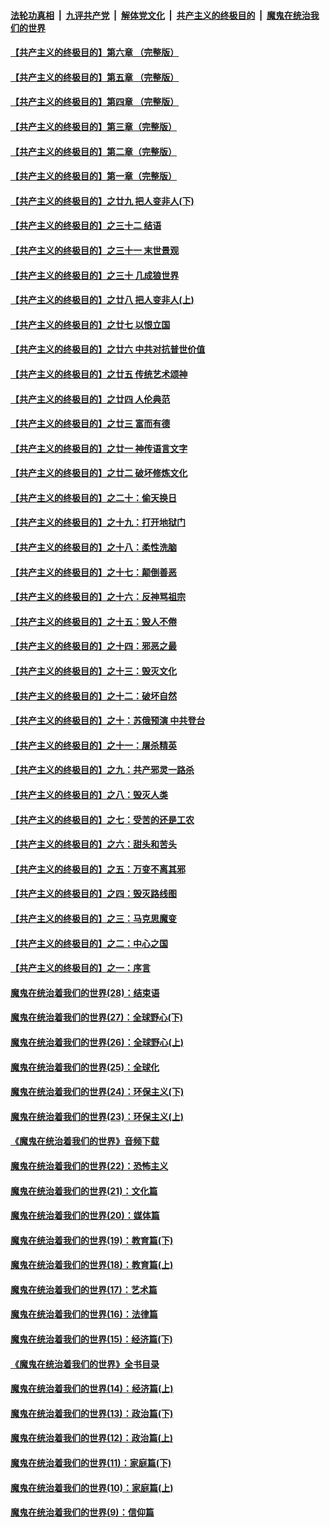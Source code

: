 

####  [法轮功真相](../../../../basic/blob/master/README.md?t=04050501) &nbsp;|&nbsp; [九评共产党](../../../../9ping.md/blob/master/README.md?t=04050501) &nbsp;|&nbsp; [解体党文化](../../../../jtdwh.md/blob/master/README.md?t=04050501)  &nbsp;|&nbsp; [共产主义的终极目的](../../../../gczydzjmd.md/blob/master/README.md?t=04050501) &nbsp;|&nbsp; [魔鬼在统治我们的世界](../../../../mgztzwmdsj.md/blob/master/README.md?t=04050501) 

#### [【共产主义的终极目的】第六章 （完整版）](../pages/nsc422/n11428913.md?t=04050501) 

#### [【共产主义的终极目的】第五章 （完整版）](../pages/nsc422/n11428912.md?t=04050501) 

#### [【共产主义的终极目的】第四章 （完整版）](../pages/nsc422/n11428907.md?t=04050501) 

#### [【共产主义的终极目的】第三章（完整版）](../pages/nsc422/n11428848.md?t=04050501) 

#### [【共产主义的终极目的】第二章（完整版）](../pages/nsc422/n11428831.md?t=04050501) 

#### [【共产主义的终极目的】第一章（完整版）](../pages/nsc422/n11417651.md?t=04050501) 

#### [【共产主义的终极目的】之廿九 把人变非人(下)](../pages/nsc422/n11344140.md?t=04050501) 

#### [【共产主义的终极目的】之三十二 结语](../pages/nsc422/n11360535.md?t=04050501) 

#### [【共产主义的终极目的】之三十一 末世景观](../pages/nsc422/n11351129.md?t=04050501) 

#### [【共产主义的终极目的】之三十 几成狼世界](../pages/nsc422/n11348280.md?t=04050501) 

#### [【共产主义的终极目的】之廿八 把人变非人(上)](../pages/nsc422/n11340492.md?t=04050501) 

#### [【共产主义的终极目的】之廿七 以恨立国](../pages/nsc422/n11336944.md?t=04050501) 

#### [【共产主义的终极目的】之廿六 中共对抗普世价值](../pages/nsc422/n11324785.md?t=04050501) 

#### [【共产主义的终极目的】之廿五 传统艺术颂神](../pages/nsc422/n11296396.md?t=04050501) 

#### [【共产主义的终极目的】之廿四 人伦典范](../pages/nsc422/n11296397.md?t=04050501) 

#### [【共产主义的终极目的】之廿三 富而有德](../pages/nsc422/n11283598.md?t=04050501) 

#### [【共产主义的终极目的】之廿一 神传语言文字](../pages/nsc422/n11263265.md?t=04050501) 

#### [【共产主义的终极目的】之廿二 破坏修炼文化](../pages/nsc422/n11245728.md?t=04050501) 

#### [【共产主义的终极目的】之二十：偷天换日](../pages/nsc422/n11238846.md?t=04050501) 

#### [【共产主义的终极目的】之十九：打开地狱门](../pages/nsc422/n11206376.md?t=04050501) 

#### [【共产主义的终极目的】之十八：柔性洗脑](../pages/nsc422/n11199994.md?t=04050501) 

#### [【共产主义的终极目的】之十七：颠倒善恶](../pages/nsc422/n11179782.md?t=04050501) 

#### [【共产主义的终极目的】之十六：反神骂祖宗](../pages/nsc422/n11166798.md?t=04050501) 

#### [【共产主义的终极目的】之十五：毁人不倦](../pages/nsc422/n11166792.md?t=04050501) 

#### [【共产主义的终极目的】之十四：邪恶之最](../pages/nsc422/n11150249.md?t=04050501) 

#### [【共产主义的终极目的】之十三：毁灭文化](../pages/nsc422/n11135227.md?t=04050501) 

#### [【共产主义的终极目的】之十二：破坏自然](../pages/nsc422/n11135214.md?t=04050501) 

#### [【共产主义的终极目的】之十：苏俄预演 中共登台](../pages/nsc422/n11118424.md?t=04050501) 

#### [【共产主义的终极目的】之十一：屠杀精英](../pages/nsc422/n11118442.md?t=04050501) 

#### [【共产主义的终极目的】之九：共产邪灵一路杀](../pages/nsc422/n11114139.md?t=04050501) 

#### [【共产主义的终极目的】之八：毁灭人类](../pages/nsc422/n11108503.md?t=04050501) 

#### [【共产主义的终极目的】之七：受苦的还是工农](../pages/nsc422/n11101809.md?t=04050501) 

#### [【共产主义的终极目的】之六：甜头和苦头](../pages/nsc422/n11096971.md?t=04050501) 

#### [【共产主义的终极目的】之五：万变不离其邪](../pages/nsc422/n11091285.md?t=04050501) 

#### [【共产主义的终极目的】之四：毁灭路线图](../pages/nsc422/n11086284.md?t=04050501) 

#### [【共产主义的终极目的】之三：马克思魔变](../pages/nsc422/n11061941.md?t=04050501) 

#### [【共产主义的终极目的】之二：中心之国](../pages/nsc422/n11047728.md?t=04050501) 

#### [【共产主义的终极目的】之一：序言](../pages/nsc422/n11086077.md?t=04050501) 

#### [魔鬼在统治着我们的世界(28)：结束语](../pages/nsc422/n10936246.md?t=04050501) 

#### [魔鬼在统治着我们的世界(27)：全球野心(下)](../pages/nsc422/n10928319.md?t=04050501) 

#### [魔鬼在统治着我们的世界(26)：全球野心(上)](../pages/nsc422/n10900318.md?t=04050501) 

#### [魔鬼在统治着我们的世界(25)：全球化](../pages/nsc422/n10788205.md?t=04050501) 

#### [魔鬼在统治着我们的世界(24)：环保主义(下)](../pages/nsc422/n10695307.md?t=04050501) 

#### [魔鬼在统治着我们的世界(23)：环保主义(上)](../pages/nsc422/n10688613.md?t=04050501) 

#### [《魔鬼在统治着我们的世界》音频下载](../pages/nsc422/n10635553.md?t=04050501) 

#### [魔鬼在统治着我们的世界(22)：恐怖主义](../pages/nsc422/n10614727.md?t=04050501) 

#### [魔鬼在统治着我们的世界(21)：文化篇](../pages/nsc422/n10597706.md?t=04050501) 

#### [魔鬼在统治着我们的世界(20)：媒体篇](../pages/nsc422/n10586579.md?t=04050501) 

#### [魔鬼在统治着我们的世界(19)：教育篇(下)](../pages/nsc422/n10564808.md?t=04050501) 

#### [魔鬼在统治着我们的世界(18)：教育篇(上)](../pages/nsc422/n10526970.md?t=04050501) 

#### [魔鬼在统治着我们的世界(17)：艺术篇](../pages/nsc422/n10499093.md?t=04050501) 

#### [魔鬼在统治着我们的世界(16)：法律篇](../pages/nsc422/n10485969.md?t=04050501) 

#### [魔鬼在统治着我们的世界(15)：经济篇(下)](../pages/nsc422/n10469975.md?t=04050501) 

#### [《魔鬼在统治着我们的世界》全书目录](../pages/nsc422/n10464261.md?t=04050501) 

#### [魔鬼在统治着我们的世界(14)：经济篇(上)](../pages/nsc422/n10457370.md?t=04050501) 

#### [魔鬼在统治着我们的世界(13)：政治篇(下)](../pages/nsc422/n10448270.md?t=04050501) 

#### [魔鬼在统治着我们的世界(12)：政治篇(上)](../pages/nsc422/n10444576.md?t=04050501) 

#### [魔鬼在统治着我们的世界(11)：家庭篇(下)](../pages/nsc422/n10440961.md?t=04050501) 

#### [魔鬼在统治着我们的世界(10)：家庭篇(上)](../pages/nsc422/n10435448.md?t=04050501) 

#### [魔鬼在统治着我们的世界(9)：信仰篇](../pages/nsc422/n10432159.md?t=04050501) 


